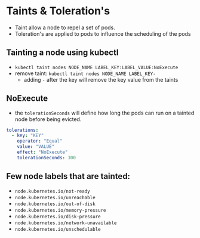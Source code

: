 # Taints & Toleration's

- Taint allow a node to repel a set of pods.
- Toleration's are applied to pods to influence the scheduling of the pods

## Tainting a node using kubectl

- `kubectl taint nodes NODE_NAME LABEL_KEY:LABEL_VALUE:NoExecute`
- remove taint: `kubectl taint nodes NODE_NAME LABEL_KEY-`
  - adding `-` after the key will remove the key value from the taints

## NoExecute
- the `tolerationSeconds` will define how long the pods can run on a tainted node before being evicted.

```yaml
tolerations:
  - key: "KEY"
    operator: "Equal"
    value: "VALUE"
    effect: "NoExecute"
    tolerationSeconds: 300
```

## Few node labels that are tainted:

- `node.kubernetes.io/not-ready`
- `node.kubernetes.io/unreachable`
- `node.kubernetes.io/out-of-disk`
- `node.kubernetes.io/memory-pressure`
- `node.kubernetes.io/disk-pressure`
- `node.kubernetes.io/network-unavailable`
- `node.kubernetes.io/unschedulable`

